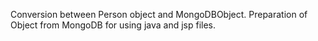 Conversion between Person object and MongoDBObject.
Preparation of Object from MongoDB for using java and jsp files.
